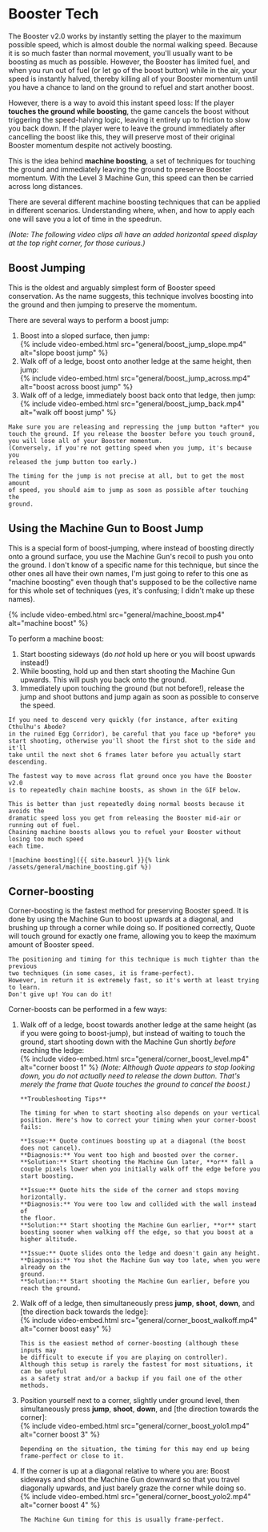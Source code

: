 # Booster Tech

The Booster v2.0 works by instantly setting the player to the maximum possible speed,
which is almost double the normal walking speed. Because it is so much faster than normal
movement, you'll usually want to be boosting as much as possible.
However, the Booster has limited fuel, and when you run out of fuel (or let go of the boost button)
while in the air, your speed is instantly halved, thereby killing all of your Booster momentum
until you have a chance to land on the ground to refuel and start another boost.

However, there is a way to avoid this instant speed loss: If the player
**touches the ground while boosting**, the game cancels the boost without triggering
the speed-halving logic, leaving it entirely up to friction to slow you back down.
If the player were to leave the ground immediately after cancelling the boost like this,
they will preserve most of their original Booster momentum despite not actively boosting.

This is the idea behind **machine boosting**, a set of techniques for touching
the ground and immediately leaving the ground to preserve Booster momentum. With the
Level 3 Machine Gun, this speed can then be carried across long distances.

There are several different machine boosting techniques that can be applied in different
scenarios. Understanding where, when, and how to apply each one will save you a lot of time
in the speedrun.

*(Note: The following video clips all have an added horizontal speed display at the top right corner, for those curious.)*

## Boost Jumping

This is the oldest and arguably simplest form of Booster speed conservation.
As the name suggests, this technique involves boosting into the ground and then jumping to preserve
the momentum.

There are several ways to perform a boost jump:
1. Boost into a sloped surface, then jump:  
   {% include video-embed.html src="general/boost_jump_slope.mp4" alt="slope boost jump" %}
2. Walk off of a ledge, boost onto another ledge at the same height, then jump:  
   {% include video-embed.html src="general/boost_jump_across.mp4" alt="boost across boost jump" %}
3. Walk off of a ledge, immediately boost back onto that ledge, then jump:  
   {% include video-embed.html src="general/boost_jump_back.mp4" alt="walk off boost jump" %}

```tip
Make sure you are releasing and repressing the jump button *after* you 
touch the ground. If you release the booster before you touch ground, 
you will lose all of your Booster momentum. 
(Conversely, if you're not getting speed when you jump, it's because you 
released the jump button too early.)

The timing for the jump is not precise at all, but to get the most amount 
of speed, you should aim to jump as soon as possible after touching the 
ground.
```

## Using the Machine Gun to Boost Jump

This is a special form of boost-jumping, where instead of boosting directly
onto a ground surface, you use the Machine Gun's recoil to push you onto the ground.
I don't know of a specific name for this technique, but since the other ones all have
their own names, I'm just going to refer to this one as "machine boosting" even though
that's supposed to be the collective name for this whole set of techniques (yes, it's confusing;
I didn't make up these names).

{% include video-embed.html src="general/machine_boost.mp4" alt="machine boost" %}

To perform a machine boost:
1. Start boosting sideways (do *not* hold up here or you will boost upwards
   instead!)
2. While boosting, hold up and then start shooting the Machine Gun upwards.
   This will push you back onto the ground.
3. Immediately upon touching the ground (but not before!), release the jump
   and shoot buttons and jump again as soon as possible to conserve the speed.

```tip
If you need to descend very quickly (for instance, after exiting Cthulhu's Abode? 
in the ruined Egg Corridor), be careful that you face up *before* you 
start shooting, otherwise you'll shoot the first shot to the side and it'll 
take until the next shot 6 frames later before you actually start descending.
```

```note
The fastest way to move across flat ground once you have the Booster v2.0 
is to repeatedly chain machine boosts, as shown in the GIF below.

This is better than just repeatedly doing normal boosts because it avoids the 
dramatic speed loss you get from releasing the Booster mid-air or running out of fuel. 
Chaining machine boosts allows you to refuel your Booster without losing too much speed 
each time.

![machine boosting]({{ site.baseurl }}{% link /assets/general/machine_boosting.gif %})
```

## Corner-boosting

Corner-boosting is the fastest method for preserving Booster speed. It is done by using the
Machine Gun to boost upwards at a diagonal, and brushing up through a corner
while doing so. If positioned correctly, Quote will touch ground for exactly
one frame, allowing you to keep the maximum amount of Booster speed.

```danger
The positioning and timing for this technique is much tighter than the previous 
two techniques (in some cases, it is frame-perfect). 
However, in return it is extremely fast, so it's worth at least trying to learn. 
Don't give up! You can do it!
```

Corner-boosts can be performed in a few ways:
1. Walk off of a ledge, boost towards another ledge at the same height (as
   if you were going to boost-jump), but instead of waiting to touch the
   ground, start shooting down with the Machine Gun shortly *before* reaching
   the ledge:  
   {% include video-embed.html src="general/corner_boost_level.mp4" alt="corner boost 1" %}
   *(Note: Although Quote appears to stop looking down, you do not actually 
   need to release the down button. That's merely the frame that Quote touches the ground 
   to cancel the boost.)*

   ```tip
   **Troubleshooting Tips**

   The timing for when to start shooting also depends on your vertical 
   position. Here's how to correct your timing when your corner-boost fails:

   **Issue:** Quote continues boosting up at a diagonal (the boost does not cancel).  
   **Diagnosis:** You went too high and boosted over the corner.  
   **Solution:** Start shooting the Machine Gun later, **or** fall a 
   couple pixels lower when you initially walk off the edge before you 
   start boosting.

   **Issue:** Quote hits the side of the corner and stops moving horizontally.  
   **Diagnosis:** You were too low and collided with the wall instead of 
   the floor.  
   **Solution:** Start shooting the Machine Gun earlier, **or** start 
   boosting sooner when walking off the edge, so that you boost at a 
   higher altitude.
   
   **Issue:** Quote slides onto the ledge and doesn't gain any height.  
   **Diagnosis:** You shot the Machine Gun way too late, when you were already on the 
   ground.  
   **Solution:** Start shooting the Machine Gun earlier, before you reach the ground.
   ```
2. Walk off of a ledge, then simultaneously press **jump**, **shoot**,
   **down**, and \[the direction back towards the ledge\]:  
   {% include video-embed.html src="general/corner_boost_walkoff.mp4" alt="corner boost easy" %}

   ```tip
   This is the easiest method of corner-boosting (although these inputs may 
   be difficult to execute if you are playing on controller). 
   Although this setup is rarely the fastest for most situations, it can be useful 
   as a safety strat and/or a backup if you fail one of the other methods.
   ```
3. Position yourself next to a corner, slightly under ground level, then
   simultaneously press **jump**, **shoot**, **down**, and \[the direction
   towards the corner\]:  
   {% include video-embed.html src="general/corner_boost_yolo1.mp4" alt="corner boost 3" %}
   
   ```warning
   Depending on the situation, the timing for this may end up being frame-perfect or close to it.
   ```
4. If the corner is up at a diagonal relative to where you are: Boost sideways
   and shoot the Machine Gun downward so that you travel diagonally upwards,
   and just barely graze the corner while doing so.  
   {% include video-embed.html src="general/corner_boost_yolo2.mp4" alt="corner boost 4" %}

   ```warning
   The Machine Gun timing for this is usually frame-perfect.
   ```
